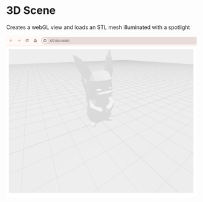 # 3D Scene
Creates a webGL view and loads an STL mesh illuminated with a spotlight


![Screenshot](screenshot.png)


